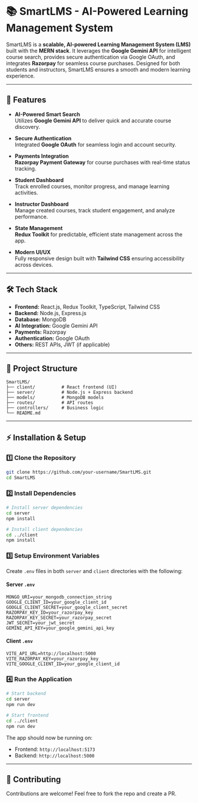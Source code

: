 # 📚 SmartLMS - AI-Powered Learning Management System

SmartLMS is a **scalable, AI-powered Learning Management System (LMS)** built with the **MERN stack**. It leverages the **Google Gemini API** for intelligent course search, provides secure authentication via Google OAuth, and integrates **Razorpay** for seamless course purchases. Designed for both students and instructors, SmartLMS ensures a smooth and modern learning experience.

---

## 🚀 Features

- **AI-Powered Smart Search**  
  Utilizes **Google Gemini API** to deliver quick and accurate course discovery.

- **Secure Authentication**  
  Integrated **Google OAuth** for seamless login and account security.

- **Payments Integration**  
  **Razorpay Payment Gateway** for course purchases with real-time status tracking.

- **Student Dashboard**  
  Track enrolled courses, monitor progress, and manage learning activities.

- **Instructor Dashboard**  
  Manage created courses, track student engagement, and analyze performance.

- **State Management**  
  **Redux Toolkit** for predictable, efficient state management across the app.

- **Modern UI/UX**  
  Fully responsive design built with **Tailwind CSS** ensuring accessibility across devices.

---

## 🛠️ Tech Stack

- **Frontend:** React.js, Redux Toolkit, TypeScript, Tailwind CSS
- **Backend:** Node.js, Express.js
- **Database:** MongoDB
- **AI Integration:** Google Gemini API
- **Payments:** Razorpay
- **Authentication:** Google OAuth
- **Others:** REST APIs, JWT (if applicable)

---

## 📂 Project Structure

```
SmartLMS/
├── client/          # React frontend (UI)
├── server/          # Node.js + Express backend
├── models/          # MongoDB models
├── routes/          # API routes
├── controllers/     # Business logic
└── README.md
```

---

## ⚡ Installation & Setup

### 1️⃣ Clone the Repository
```bash
git clone https://github.com/your-username/SmartLMS.git
cd SmartLMS
```

### 2️⃣ Install Dependencies
```bash
# Install server dependencies
cd server
npm install

# Install client dependencies
cd ../client
npm install
```

### 3️⃣ Setup Environment Variables
Create `.env` files in both `server` and `client` directories with the following:

#### Server `.env`
```env
MONGO_URI=your_mongodb_connection_string
GOOGLE_CLIENT_ID=your_google_client_id
GOOGLE_CLIENT_SECRET=your_google_client_secret
RAZORPAY_KEY_ID=your_razorpay_key
RAZORPAY_KEY_SECRET=your_razorpay_secret
JWT_SECRET=your_jwt_secret
GEMINI_API_KEY=your_google_gemini_api_key
```

#### Client `.env`
```env
VITE_API_URL=http://localhost:5000
VITE_RAZORPAY_KEY=your_razorpay_key
VITE_GOOGLE_CLIENT_ID=your_google_client_id
```

### 4️⃣ Run the Application
```bash
# Start backend
cd server
npm run dev

# Start frontend
cd ../client
npm run dev
```

The app should now be running on:
- Frontend: `http://localhost:5173`
- Backend: `http://localhost:5000`

---

## 🤝 Contributing

Contributions are welcome! Feel free to fork the repo and create a PR.

